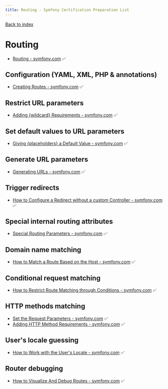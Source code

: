 ```yaml
---
title: Routing - Symfony Certification Preparation List 
---
```

[Back to index](../readme.md#table-of-contents)

# Routing
- [Routing - symfony.com](https://symfony.com/doc/5.0/routing.html) ✅

## Configuration (YAML, XML, PHP & annotations)
- [Creating Routes - symfony.com](https://symfony.com/doc/5.0/routing.html#creating-routes) ✅

## Restrict URL parameters
- [Adding {wildcard} Requirements - symfony.com](https://symfony.com/doc/5.0/routing.html#adding-wildcard-requirements) ✅

## Set default values to URL parameters
- [Giving {placeholders} a Default Value - symfony.com](https://symfony.com/doc/5.0/routing.html#giving-placeholders-a-default-value) ✅

## Generate URL parameters
- [Generating URLs - symfony.com](https://symfony.com/doc/5.0/routing.html#generating-urls) ✅

## Trigger redirects
- [How to Configure a Redirect without a custom Controller - symfony.com](https://symfony.com/doc/5.0/routing.html#redirecting-to-urls-and-routes-directly-from-a-route)  ✅

## Special internal routing attributes
- [Special Routing Parameters - symfony.com](https://symfony.com/doc/5.0/routing.html#special-routing-parameters) ✅

## Domain name matching
- [How to Match a Route Based on the Host - symfony.com](https://symfony.com/doc/5.0/routing.html#sub-domain-routing) ✅ 

## Conditional request matching
- [How to Restrict Route Matching through Conditions - symfony.com](https://symfony.com/doc/5.0/routing.html#matching-expressions) ✅ 

## HTTP methods matching
- [Set the Request Parameters - symfony.com](https://symfony.com/doc/5.0/routing.html#special-parameters) ✅ 
- [Adding HTTP Method Requirements - symfony.com](https://symfony.com/doc/5.0/routing.html#matching-http-methods) ✅ 

## User's locale guessing
- [How to Work with the User's Locale - symfony.com](https://symfony.com/doc/5.0/translation/locale.html) ✅ 

## Router debugging
- [How to Visualize And Debug Routes - symfony.com](https://symfony.com/doc/5.0/routing.html#debugging-routes) ✅ 
